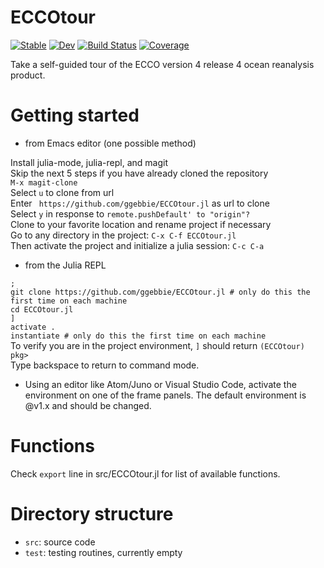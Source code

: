# ECCOtour

[![Stable](https://img.shields.io/badge/docs-stable-blue.svg)](https://ggebbie.github.io/ECCOtour.jl/stable)
[![Dev](https://img.shields.io/badge/docs-dev-blue.svg)](https://ggebbie.github.io/ECCOtour.jl/dev)
[![Build Status](https://github.com/ggebbie/ECCOtour.jl/workflows/CI/badge.svg)](https://github.com/ggebbie/ECCOtour.jl/actions)
[![Coverage](https://codecov.io/gh/ggebbie/ECCOtour.jl/branch/master/graph/badge.svg)](https://codecov.io/gh/ggebbie/ECCOtour.jl)

Take a self-guided tour of the ECCO version 4 release 4 ocean reanalysis product. 

# Getting started

* from Emacs editor (one possible method)

Install julia-mode, julia-repl, and magit \
Skip the next 5 steps if you have already cloned the repository \
`M-x magit-clone` \
Select `u` to clone from url\
Enter ` https://github.com/ggebbie/ECCOtour.jl` as url to clone \
Select `y` in response to `remote.pushDefault' to "origin"?` \
Clone to your favorite location and rename project if necessary \
Go to any directory in the project: `C-x C-f ECCOtour.jl`\
Then activate the project and initialize a julia session: `C-c C-a`

* from the Julia REPL

`;`\
`git clone https://github.com/ggebbie/ECCOtour.jl # only do this the first time on each machine`\
`cd ECCOtour.jl`\
`]`\
`activate .`\
`instantiate # only do this the first time on each machine`\
To verify you are in the project environment, `]` should return `(ECCOtour) pkg>`\
Type backspace to return to command mode.

* Using an editor like Atom/Juno or Visual Studio Code, activate the environment on one of the frame panels. The default environment is @v1.x and should be changed.

# Functions
Check `export` line in src/ECCOtour.jl for list of available functions.

# Directory structure
- `src`: source code
- `test`: testing routines, currently empty
